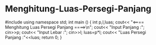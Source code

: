# Menghitung-Luas-Persegi-Panjang

#include <iostream>
using namespace std;
int main ()
{
    int p,l,luas;
    cout<< "<==== Menghitung Luas Persegi Panjang ====>\n";
    cout<< "Input Panjang :";
    cin>>p;
    cout<< "Input Lebar :";
    cin>>l;
    luas=p*l;
    cout<< "Luas Persegi Panjang :"<<luas;
    return 0;
}
